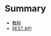 
# Summary

* [教程](docs/dev_guides/android_guide.md)
* [REST API](docs/JPush/server/push/rest_api_v3_push.md)

